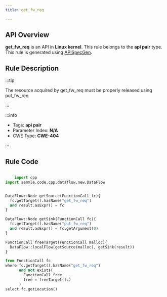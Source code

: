 ```yaml
---
title: get_fw_req

---
```



## API Overview
**get_fw_req** is an API in **Linux kernel**. This rule belongs to the **api pair** type. This rule is generated using [APISpecGen](../../tools/APISpecGen).
## Rule Description

:::tip

The resource acquired by get_fw_req must be properly released using put_fw_req

:::

:::info

- Tags: **api pair**
- Parameter Index: **N/A**
- CWE Type: **CWE-404**

:::

## Rule Code
```python

    import cpp
import semmle.code.cpp.dataflow.new.DataFlow


DataFlow::Node getSource(FunctionCall fc){
  fc.getTarget().hasName("get_fw_req")
  and result.asExpr() = fc
}

DataFlow::Node getSink(FunctionCall fc){
  fc.getTarget().hasName("put_fw_req")
  and result.asExpr() = fc.getArgument(0)
}

FunctionCall freeTarget(FunctionCall malloc){
  DataFlow::localFlow(getSource(malloc), getSink(result))
}

from FunctionCall fc
where fc.getTarget().hasName("get_fw_req")
      and not exists(
        FunctionCall free| 
        free = freeTarget(fc)
      )
select fc.getLocation()

    
```